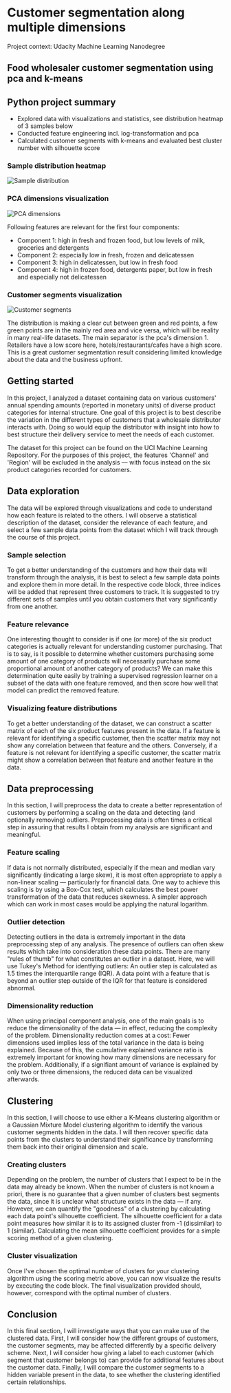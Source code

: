 # Customer segmentation along multiple dimensions
Project context: Udacity Machine Learning Nanodegree
## Food wholesaler customer segmentation using pca and k-means

## Python project summary

- Explored data with visualizations and statistics, see distribution heatmap of 3 samples below
- Conducted feature engineering incl. log-transformation and pca
- Calculated customer segments with k-means and evaluated best cluster number with silhouette score

### Sample distribution heatmap

![Sample distribution](https://github.com/manuelfreude/customer-segmentation/blob/master/sample_distribution.png)

### PCA dimensions visualization

![PCA dimensions](https://github.com/manuelfreude/customer-segmentation/blob/master/pca_dimensions.png)

Following features are relevant for the first four components:
- Component 1: high in fresh and frozen food, but low levels of milk, groceries and detergents
- Component 2: especially low in fresh, frozen and delicatessen
- Component 3: high in delicatessen, but low in fresh food
- Component 4: high in frozen food, detergents paper, but low in fresh and especially not delicatessen

### Customer segments visualization

![Customer segments](https://github.com/manuelfreude/customer-segmentation/blob/master/customer_segments.png)

The distribution is making a clear cut between green and red points, a few green points are in the mainly red area and vice versa, which will be reality in many real-life datasets. The main separator is the pca's dimension 1. Retailers have a low score here, hotels/restaurants/cafes have a high score. This is a great customer segmentation result considering limited knowledge about the data and the business upfront.


## Getting started
In this project, I analyzed a dataset containing data on various customers' annual spending amounts (reported in monetary units) of diverse product categories for internal structure. One goal of this project is to best describe the variation in the different types of customers that a wholesale distributor interacts with. Doing so would equip the distributor with insight into how to best structure their delivery service to meet the needs of each customer.

The dataset for this project can be found on the UCI Machine Learning Repository. For the purposes of this project, the features 'Channel' and 'Region' will be excluded in the analysis — with focus instead on the six product categories recorded for customers.

## Data exploration
The data will be explored through visualizations and code to understand how each feature is related to the others. I will observe a statistical description of the dataset, consider the relevance of each feature, and select a few sample data points from the dataset which I will track through the course of this project.

### Sample selection
To get a better understanding of the customers and how their data will transform through the analysis, it is best to select a few sample data points and explore them in more detail. In the respective code block, three indices will be added that represent three customers to track. It is suggested to try different sets of samples until you obtain customers that vary significantly from one another.

### Feature relevance
One interesting thought to consider is if one (or more) of the six product categories is actually relevant for understanding customer purchasing. That is to say, is it possible to determine whether customers purchasing some amount of one category of products will necessarily purchase some proportional amount of another category of products? We can make this determination quite easily by training a supervised regression learner on a subset of the data with one feature removed, and then score how well that model can predict the removed feature.

### Visualizing feature distributions
To get a better understanding of the dataset, we can construct a scatter matrix of each of the six product features present in the data. If a feature is relevant for identifying a specific customer, then the scatter matrix may not show any correlation between that feature and the others. Conversely, if a feature is not relevant for identifying a specific customer, the scatter matrix might show a correlation between that feature and another feature in the data.


## Data preprocessing
In this section, I will preprocess the data to create a better representation of customers by performing a scaling on the data and detecting (and optionally removing) outliers. Preprocessing data is often times a critical step in assuring that results I obtain from my analysis are significant and meaningful.

### Feature scaling
If data is not normally distributed, especially if the mean and median vary significantly (indicating a large skew), it is most often appropriate to apply a non-linear scaling — particularly for financial data. One way to achieve this scaling is by using a Box-Cox test, which calculates the best power transformation of the data that reduces skewness. A simpler approach which can work in most cases would be applying the natural logarithm.

### Outlier detection
Detecting outliers in the data is extremely important in the data preprocessing step of any analysis. The presence of outliers can often skew results which take into consideration these data points. There are many "rules of thumb" for what constitutes an outlier in a dataset. Here, we will use Tukey's Method for identfying outliers: An outlier step is calculated as 1.5 times the interquartile range (IQR). A data point with a feature that is beyond an outlier step outside of the IQR for that feature is considered abnormal.

### Dimensionality reduction
When using principal component analysis, one of the main goals is to reduce the dimensionality of the data — in effect, reducing the complexity of the problem. Dimensionality reduction comes at a cost: Fewer dimensions used implies less of the total variance in the data is being explained. Because of this, the cumulative explained variance ratio is extremely important for knowing how many dimensions are necessary for the problem. Additionally, if a signifiant amount of variance is explained by only two or three dimensions, the reduced data can be visualized afterwards.

## Clustering

In this section, I will choose to use either a K-Means clustering algorithm or a Gaussian Mixture Model clustering algorithm to identify the various customer segments hidden in the data. I will then recover specific data points from the clusters to understand their significance by transforming them back into their original dimension and scale.

### Creating clusters
Depending on the problem, the number of clusters that I expect to be in the data may already be known. When the number of clusters is not known a priori, there is no guarantee that a given number of clusters best segments the data, since it is unclear what structure exists in the data — if any. However, we can quantify the "goodness" of a clustering by calculating each data point's silhouette coefficient. The silhouette coefficient for a data point measures how similar it is to its assigned cluster from -1 (dissimilar) to 1 (similar). Calculating the mean silhouette coefficient provides for a simple scoring method of a given clustering.

### Cluster visualization
Once I've chosen the optimal number of clusters for your clustering algorithm using the scoring metric above, you can now visualize the results by executing the code block. The final visualization provided should, however, correspond with the optimal number of clusters.

## Conclusion
In this final section, I will investigate ways that you can make use of the clustered data. First, I will consider how the different groups of customers, the customer segments, may be affected differently by a specific delivery scheme. Next, I will consider how giving a label to each customer (which segment that customer belongs to) can provide for additional features about the customer data. Finally, I will compare the customer segments to a hidden variable present in the data, to see whether the clustering identified certain relationships.
